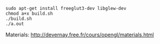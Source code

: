```
sudo apt-get install freeglut3-dev libglew-dev
chmod a+x build.sh
./build.sh
./a.out
```

Materials: http://devernay.free.fr/cours/opengl/materials.html
